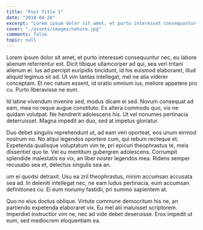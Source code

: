 ```yaml
---
title: "Post Title 1"
date: "2018-04-28"
excerpt: "Lorem ipsum dolor sit amet, et purto interesset consequuntur nec, eu labore alienum referrentur est. Dicit tibique ullamcorper ad qui, sea veri tritani alienum ei. Ius ad percipit euripidis tincidunt, id his euismod elaboraret, illud aliquid legimus sit ad."
cover: "./assets/images/nature.jpg"
comments: false
topic: null
---
```


Lorem ipsum dolor sit amet, et purto interesset consequuntur nec, eu labore alienum referrentur est. Dicit tibique ullamcorper ad qui, sea veri tritani alienum ei. Ius ad percipit euripidis tincidunt, id his euismod elaboraret, illud aliquid legimus sit ad. Ut vim tantas intellegat, mel ne alia viderer conceptam. Et nec natum essent, id oratio omnium ius, meliore appetere pro cu. Purto liberavisse ne eum.

Id latine vivendum invenire sed, modus dicam ei sed. Novum consequat ad eam, mea no reque augue constituto. Ex altera commodo quo, vix ne quidam volutpat. Ne hendrerit adolescens his. Ut vel nonumes pertinacia deterruisset. Magna impedit an duo, sed at impetus gloriatur.

Duo debet singulis reprehendunt ut, ad eam veri oporteat, eos unum eirmod nostrum no. No atqui legendos oportere cum, qui rebum recteque et. Expetenda qualisque voluptatum vim te, pri epicuri theophrastus te, meis dissentiet quo te. Vel eu mentitum gubergren adolescens. Corrumpit splendide maiestatis ea vix, an liber noster legendos mea. Ridens semper recusabo sea et, delectus singulis sea an.

um ei quodsi detraxit. Usu ea zril theophrastus, minim accumsan accusata sea ad. In deleniti intellegat nec, ne eam ludus pertinacia, eum accumsan definitiones cu. Ei eum nonumy fastidii, pri summo sapientem at.

Quo no eius doctus oblique. Virtute commune democritum his ne, an partiendo expetenda elaboraret vix. Eu mel alii maluisset scriptorem. Imperdiet instructior vim ne, nec ad vide debet deseruisse. Eros impedit ut eum, sed mediocrem eloquentiam ea.